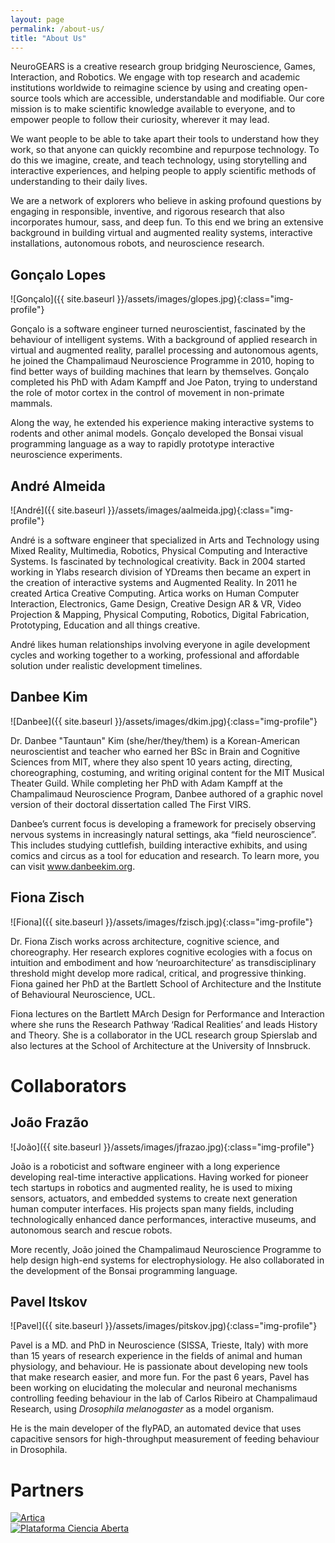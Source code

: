 ```yaml
---
layout: page
permalink: /about-us/
title: "About Us"
---
```


NeuroGEARS is a creative research group bridging Neuroscience, Games, Interaction, and Robotics. We engage with top research and academic institutions worldwide to reimagine science by using and creating open-source tools which are accessible, understandable and modifiable. Our core mission is to make scientific knowledge available to everyone, and to empower people to follow their curiosity, wherever it may lead.

We want people to be able to take apart their tools to understand how they work, so that anyone can quickly recombine and repurpose technology. To do this we imagine, create, and teach technology, using storytelling and interactive experiences, and helping people to apply scientific methods of understanding to their daily lives.

We are a network of explorers who believe in asking profound questions by engaging in responsible, inventive, and rigorous research that also incorporates humour, sass, and deep fun. To this end we bring an extensive background in building virtual and augmented reality systems, interactive installations, autonomous robots, and neuroscience research.

## Gonçalo Lopes

![Gonçalo]({{ site.baseurl }}/assets/images/glopes.jpg){:class="img-profile"}

Gonçalo is a software engineer turned neuroscientist, fascinated by the behaviour of intelligent systems. With a background of applied research in virtual and augmented reality, parallel processing and autonomous agents, he joined the Champalimaud Neuroscience Programme in 2010, hoping to find better ways of building machines that learn by themselves. Gonçalo completed his PhD with Adam Kampff and Joe Paton, trying to understand the role of motor cortex in the control of movement in non-primate mammals.

Along the way, he extended his experience making interactive systems to rodents and other animal models. Gonçalo developed the Bonsai visual programming language as a way to rapidly prototype interactive neuroscience experiments.

## André Almeida

![André]({{ site.baseurl }}/assets/images/aalmeida.jpg){:class="img-profile"}

André is a software engineer that specialized in Arts and Technology using Mixed Reality, Multimedia, Robotics, Physical Computing and Interactive Systems.
Is fascinated by technological creativity. Back in 2004 started working in Ylabs research division of YDreams then became an expert in the creation of interactive systems and Augmented Reality. In 2011 he created Artica Creative Computing. Artica works on Human Computer Interaction, Electronics, Game Design, Creative Design AR & VR, Video Projection & Mapping, Physical Computing, Robotics, Digital Fabrication, Prototyping, Education and all things creative.

André likes human relationships involving everyone in agile development cycles and working together to a working, professional and affordable solution under realistic development timelines.

## Danbee Kim

![Danbee]({{ site.baseurl }}/assets/images/dkim.jpg){:class="img-profile"}

Dr. Danbee "Tauntaun" Kim (she/her/they/them) is a Korean-American neuroscientist and teacher who earned her BSc in Brain and Cognitive Sciences from MIT, where they also spent 10 years acting, directing, choreographing, costuming, and writing original content for the MIT Musical Theater Guild. While completing her PhD with Adam Kampff at the Champalimaud Neuroscience Program, Danbee authored of a graphic novel version of their doctoral dissertation called The First VIRS.

Danbee’s current focus is developing a framework for precisely observing nervous systems in increasingly natural settings, aka “field neuroscience”. This includes studying cuttlefish, building interactive exhibits, and using comics and circus as a tool for education and research. To learn more, you can visit www.danbeekim.org.

## Fiona Zisch

![Fiona]({{ site.baseurl }}/assets/images/fzisch.jpg){:class="img-profile"}

Dr. Fiona Zisch works across architecture, cognitive science, and choreography. Her research explores cognitive ecologies with a focus on intuition and embodiment and how ‘neuroarchitecture’ as transdisciplinary threshold might develop more radical, critical, and progressive thinking. Fiona gained her PhD at the Bartlett School of Architecture and the Institute of Behavioural Neuroscience, UCL.

Fiona lectures on the Bartlett MArch Design for Performance and Interaction where she runs the Research Pathway ‘Radical Realities’ and leads History and Theory. She is a collaborator in the UCL research group Spierslab and also lectures at the School of Architecture at the University of Innsbruck.

# Collaborators

## João Frazão

![João]({{ site.baseurl }}/assets/images/jfrazao.jpg){:class="img-profile"}

João is a roboticist and software engineer with a long experience developing real-time interactive applications. Having worked for pioneer tech startups in robotics and augmented reality, he is used to mixing sensors, actuators, and embedded systems to create next generation human computer interfaces. His projects span many fields, including technologically enhanced dance performances, interactive museums, and autonomous search and rescue robots.

More recently, João joined the Champalimaud Neuroscience Programme to help design high-end systems for electrophysiology. He also collaborated in the development of the Bonsai programming language.

## Pavel Itskov

![Pavel]({{ site.baseurl }}/assets/images/pitskov.jpg){:class="img-profile"}

Pavel is a MD. and PhD in Neuroscience (SISSA, Trieste, Italy) with more than 15 years of research experience in the fields of animal and human physiology, and behaviour. He is passionate about developing new tools that make research easier, and more fun. For the past 6 years, Pavel has been working on elucidating the molecular and neuronal mechanisms controlling feeding behaviour in the lab of Carlos Ribeiro at Champalimaud Research, using _Drosophila melanogaster_ as a model organism.

He is the main developer of the flyPAD, an automated device that uses capacitive sensors for high-throughput measurement of feeding behaviour in Drosophila.

# Partners

<div class="column-group">
  <div>
    <a href="http://artica.cc/">
      <img src="{{ site.baseurl }}/assets/images/artica.svg" alt="Artica"/>
    </a>
  </div>
  <div>
    <a href="https://plataforma.edu.pt/">
      <img src="{{ site.baseurl }}/assets/images/pca.svg" alt="Plataforma Ciencia Aberta"/>
    </a>
  </div>
  <div class="column-group"/>
</div>

